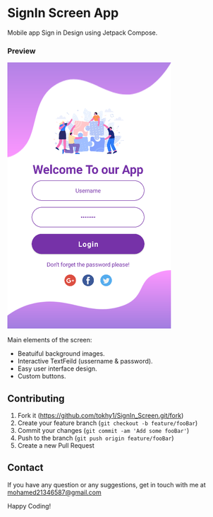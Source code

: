 # SignIn Screen App
Mobile app Sign in Design using Jetpack Compose.



### Preview

![App UI](screenshots/screenshot.png)



Main elements of the screen:
- Beatuiful background images.
- Interactive TextFeild (ussername & password).
- Easy user interface design.
- Custom buttons.


## Contributing

1. Fork it (<https://github.com/tokhy1/SignIn_Screen.git/fork>)
2. Create your feature branch (`git checkout -b feature/fooBar`)
3. Commit your changes (`git commit -am 'Add some fooBar'`)
4. Push to the branch (`git push origin feature/fooBar`)
5. Create a new Pull Request



## Contact 
If you have any question or any suggestions, get in touch with me at mohamed21346587@gmail.com


Happy Coding!
